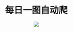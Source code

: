 ### <h1 align="center">每日一图自动爬</h1>

<div align="center"> 
  
![](https://img.shields.io/github/repo-size/Ysnsn/dailyphoto?style=for-the-badge)

</div>
